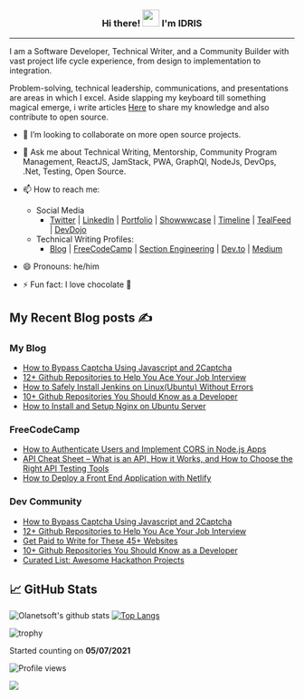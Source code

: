 <h3 align="center"> Hi there! <img src="https://raw.githubusercontent.com/MartinHeinz/MartinHeinz/master/wave.gif" width="30px"> I'm <B>IDRIS</B></h3>
<hr>

I am a Software Developer, Technical Writer, and a Community Builder with vast project life cycle experience, from design to implementation to integration.

Problem-solving, technical leadership, communications, and presentations are areas in which I excel. Aside slapping my keyboard till something magical emerge, i write articles [Here](https://blog.idrisolubisi.com "My Blog") to share my knowledge and also contribute to open source.

- 👯 I’m looking to collaborate on more open source projects.
- 💬 Ask me about Technical Writing, Mentorship, Community Program Management, ReactJS, JamStack, PWA, GraphQl, NodeJs, DevOps, .Net, Testing, Open Source.
- 📫 How to reach me:
  - Social Media
    - [Twitter](https://twitter.com/olanetsoft "My Twitter") | [LinkedIn](https://www.linkedin.com/in/olubisi-idris-ayinde-05727b17a/ "My LinkedIn") | [Portfolio](https://idrisolubisi.com "My portfolio") | [Showwwcase](https://showwcase.com/olanetsoft) | [Timeline](https://timeline.idrisolubisi.com) | [TealFeed](https://tealfeed.com/olanetsoft) | [DevDojo](https://devdojo.com/olanetsoft)
  - Technical Writing Profiles: 
    - [Blog](https://blog.idrisolubisi.com "Blog") | [FreeCodeCamp](https://www.freecodecamp.org/news/author/idris/ "FreeCodeCamp") | [Section Engineering](https://www.section.io/engineering-education/authors/idris-olubisi/) | [Dev.to](https://dev.to/olanetsoft "Dev.to") | [Medium](https://olanetsoft.medium.com/ "Medium")

- 😄 Pronouns: he/him
- ⚡ Fun fact: I love chocolate 🥳

## My Recent Blog posts ✍️

### My Blog
<!-- BLOG:START -->
- [How to Bypass Captcha Using Javascript and 2Captcha](https://blog.idrisolubisi.com/how-to-bypass-captcha-using-javascript-and-2captcha)
- [12+ Github Repositories to Help You Ace Your Job Interview](https://blog.idrisolubisi.com/12-github-repositories-to-help-you-ace-your-job-interview)
- [How to Safely Install Jenkins on Linux(Ubuntu) Without Errors](https://blog.idrisolubisi.com/how-to-safely-install-jenkins-on-linuxubuntu-without-errors)
- [10+ Github Repositories You Should Know as a Developer](https://blog.idrisolubisi.com/10-github-repositories-you-should-know-as-a-developer)
- [How to Install and Setup Nginx on Ubuntu Server](https://blog.idrisolubisi.com/how-to-install-and-setup-nginx-on-ubuntu-server)
<!-- BLOG:END -->

### FreeCodeCamp
<!-- FCC:START -->
- [How to Authenticate Users and Implement CORS in Node.js Apps](https://www.freecodecamp.org/news/how-to-authenticate-users-and-implement-cors-in-nodejs-applications/)
- [API Cheat Sheet – What is an API, How it Works, and How to Choose the Right API Testing Tools](https://www.freecodecamp.org/news/what-is-an-api-and-how-to-test-it/)
- [How to Deploy a Front End Application with Netlify](https://www.freecodecamp.org/news/how-to-deploy-your-front-end-app/)
<!-- FCC:END -->

### Dev Community
<!-- DEVTO:START -->
- [How to Bypass Captcha Using Javascript and 2Captcha](https://dev.to/olanetsoft/how-to-bypass-captcha-using-javascript-and-2captcha-57p7)
- [12+ Github Repositories to Help You Ace Your Job Interview](https://dev.to/olanetsoft/12-github-repositories-to-help-you-ace-your-job-interview-2a08)
- [Get Paid to Write for These 45+ Websites](https://dev.to/olanetsoft/get-paid-to-write-for-these-45-websites-16ap)
- [10+ Github Repositories You Should Know as a Developer](https://dev.to/olanetsoft/10-github-repositories-you-should-know-as-a-developer-4l0p)
- [Curated List: Awesome Hackathon Projects](https://dev.to/olanetsoft/curated-list-awesome-hackathon-projects-55fc)
<!-- DEVTO:END -->

<!-- - [10+ Awesome Youtube Channels to Learn UI/UX](https://blog.idrisolubisi.com/10-awesome-youtube-channels-to-learn-uiux)
- [How to Create Beautiful Gradients with JavaScript](https://blog.idrisolubisi.com/how-to-create-beautiful-gradients-with-javascript)
- [Awesome GitHub Repositories to Learn CSS 👨‍💻](https://blog.idrisolubisi.com/awesome-github-repositories-to-learn-css)
- [How to Build an Authentication API with JWT Token in Node.js](https://www.section.io/engineering-education/how-to-build-authentication-api-with-jwt-token-in-nodejs/)
- [Get Paid to Write for These 45+ Websites](https://blog.idrisolubisi.com/get-paid-to-write-for-these-45-websites)
- [How to Authenticate Users and Implement CORS in Node.js Apps 🔎](https://www.freecodecamp.org/news/how-to-authenticate-users-and-implement-cors-in-nodejs-applications/)
- [15 Best Free Public Apis to Use in Your Next Project 🚀](https://blog.idrisolubisi.com/15-best-free-public-apis-to-use-in-your-next-project)
- [How to Upload Audio and Video to Cloudinary in Nodejs 🚀](https://blog.idrisolubisi.com/how-to-upload-audio-and-video-to-cloudinary-in-nodejs)
- [How to Build a Clock with JavaScript and SVG ⚡️](https://www.section.io/engineering-education/how-to-build-a-clock-with-javascript-and-svg/) -->
  
## &#x1f4c8; GitHub Stats

![Olanetsoft's github stats](https://github-readme-stats.vercel.app/api?username=olanetsoft&show_icons=true&theme=tokyonight&count_private=true&include_all_commits=true)
[![Top Langs](https://github-readme-stats.vercel.app/api/top-langs/?username=olanetsoft&layout=compact&theme=tokyonight)](https://github.com/Olanetsoft)

![trophy](https://github-profile-trophy.vercel.app/?username=olanetsoft)


Started counting on <b>05/07/2021</b>

![Profile views](https://gpvc.arturio.dev/olanetsoft)  

<a href="https://www.buymeacoffee.com/olanetsoft"><img src="https://img.buymeacoffee.com/button-api/?text=Buy me a coffee&emoji=&slug=olanetsoft&button_colour=FFDD00&font_colour=000000&font_family=Cookie&outline_colour=000000&coffee_colour=ffffff"></a>
<!--
**Olanetsoft/Olanetsoft** is a ✨ _special_ ✨ repository because its `README.md` (this file) appears on your GitHub profile.

Here are some ideas to get you started:

- 🔭 I’m currently working on ...
- 🌱 I’m currently learning ...
- 👯 I’m looking to collaborate on ...
- 🤔 I’m looking for help with ...
- 💬 Ask me about ...
- 📫 How to reach me: ...
- 😄 Pronouns: ...
- ⚡ Fun fact: ...
-->
